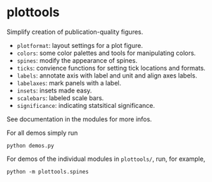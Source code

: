 # plottools

Simplify creation of publication-quality figures.

- `plotformat`: layout settings for a plot figure.
- `colors`: some color palettes and tools for manipulating colors.
- `spines`: modify the appearance of spines.
- `ticks`: convience functions for setting tick locations and formats.
- `labels`: annotate axis with label and unit and align axes labels.
- `labelaxes`: mark panels with a label.
- `insets`: insets made easy.
- `scalebars`: labeled scale bars.
- `significance`: indicating statsitical significance.

See documentation in the modules for more infos.

For all demos simply run
```
python demos.py
```
For demos of the individual modules in `plottools/`, 
run, for example,
```
python -m plottools.spines
```

